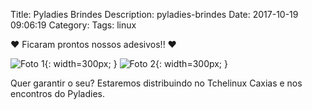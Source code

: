 Title: Pyladies Brindes
Description: pyladies-brindes
Date: 2017-10-19 09:06:19
Category:
Tags: linux


❤️ Ficaram prontos nossos adesivos!! ❤️

![Foto 1]({filename}/images/FB_IMG_1508373367705.jpg){: width=300px; }
![Foto 2]({filename}/images/FB_IMG_1508411230524.jpg){: width=300px; }

Quer garantir o seu? Estaremos distribuindo no Tchelinux Caxias e nos encontros do Pyladies.
